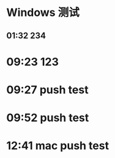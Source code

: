 # Windows 测试

## 01:32 234

# 09:23 123

# 09:27 push test

# 09:52 push test

# 12:41 mac push test